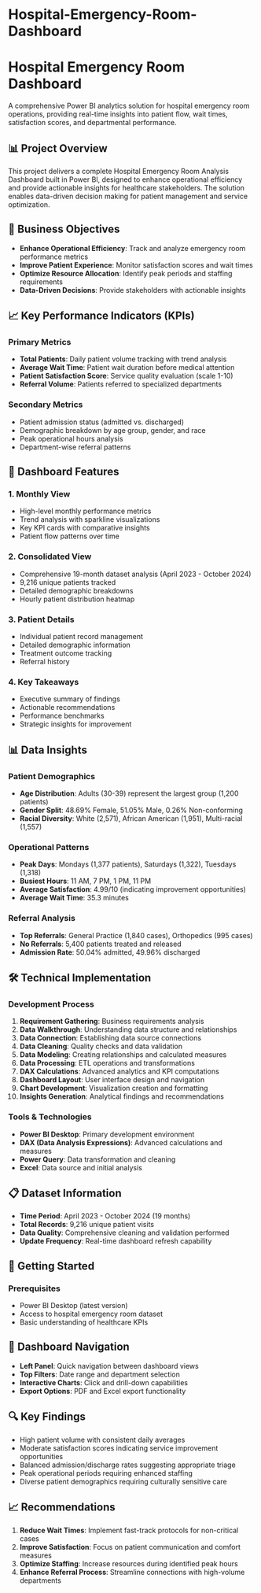 # Hospital-Emergency-Room-Dashboard

# Hospital Emergency Room Dashboard

A comprehensive Power BI analytics solution for hospital emergency room operations, providing real-time insights into patient flow, wait times, satisfaction scores, and departmental performance.

## 📊 Project Overview

This project delivers a complete Hospital Emergency Room Analysis Dashboard built in Power BI, designed to enhance operational efficiency and provide actionable insights for healthcare stakeholders. The solution enables data-driven decision making for patient management and service optimization.

## 🎯 Business Objectives

- **Enhance Operational Efficiency**: Track and analyze emergency room performance metrics
- **Improve Patient Experience**: Monitor satisfaction scores and wait times
- **Optimize Resource Allocation**: Identify peak periods and staffing requirements
- **Data-Driven Decisions**: Provide stakeholders with actionable insights

## 📈 Key Performance Indicators (KPIs)

### Primary Metrics
- **Total Patients**: Daily patient volume tracking with trend analysis
- **Average Wait Time**: Patient wait duration before medical attention
- **Patient Satisfaction Score**: Service quality evaluation (scale 1-10)
- **Referral Volume**: Patients referred to specialized departments

### Secondary Metrics
- Patient admission status (admitted vs. discharged)
- Demographic breakdown by age group, gender, and race
- Peak operational hours analysis
- Department-wise referral patterns

## 🏥 Dashboard Features

### 1. Monthly View
- High-level monthly performance metrics
- Trend analysis with sparkline visualizations
- Key KPI cards with comparative insights
- Patient flow patterns over time

### 2. Consolidated View
- Comprehensive 19-month dataset analysis (April 2023 - October 2024)
- 9,216 unique patients tracked
- Detailed demographic breakdowns
- Hourly patient distribution heatmap

### 3. Patient Details
- Individual patient record management
- Detailed demographic information
- Treatment outcome tracking
- Referral history

### 4. Key Takeaways
- Executive summary of findings
- Actionable recommendations
- Performance benchmarks
- Strategic insights for improvement

## 📊 Data Insights

### Patient Demographics
- **Age Distribution**: Adults (30-39) represent the largest group (1,200 patients)
- **Gender Split**: 48.69% Female, 51.05% Male, 0.26% Non-conforming
- **Racial Diversity**: White (2,571), African American (1,951), Multi-racial (1,557)

### Operational Patterns
- **Peak Days**: Mondays (1,377 patients), Saturdays (1,322), Tuesdays (1,318)
- **Busiest Hours**: 11 AM, 7 PM, 1 PM, 11 PM
- **Average Satisfaction**: 4.99/10 (indicating improvement opportunities)
- **Average Wait Time**: 35.3 minutes

### Referral Analysis
- **Top Referrals**: General Practice (1,840 cases), Orthopedics (995 cases)
- **No Referrals**: 5,400 patients treated and released
- **Admission Rate**: 50.04% admitted, 49.96% discharged

## 🛠️ Technical Implementation

### Development Process
1. **Requirement Gathering**: Business requirements analysis
2. **Data Walkthrough**: Understanding data structure and relationships
3. **Data Connection**: Establishing data source connections
4. **Data Cleaning**: Quality checks and data validation
5. **Data Modeling**: Creating relationships and calculated measures
6. **Data Processing**: ETL operations and transformations
7. **DAX Calculations**: Advanced analytics and KPI computations
8. **Dashboard Layout**: User interface design and navigation
9. **Chart Development**: Visualization creation and formatting
10. **Insights Generation**: Analytical findings and recommendations

### Tools & Technologies
- **Power BI Desktop**: Primary development environment
- **DAX (Data Analysis Expressions)**: Advanced calculations and measures
- **Power Query**: Data transformation and cleaning
- **Excel**: Data source and initial analysis

## 📋 Dataset Information

- **Time Period**: April 2023 - October 2024 (19 months)
- **Total Records**: 9,216 unique patient visits
- **Data Quality**: Comprehensive cleaning and validation performed
- **Update Frequency**: Real-time dashboard refresh capability

## 🚀 Getting Started

### Prerequisites
- Power BI Desktop (latest version)
- Access to hospital emergency room dataset
- Basic understanding of healthcare KPIs


## 📱 Dashboard Navigation

- **Left Panel**: Quick navigation between dashboard views
- **Top Filters**: Date range and department selection
- **Interactive Charts**: Click and drill-down capabilities
- **Export Options**: PDF and Excel export functionality

## 🔍 Key Findings

- High patient volume with consistent daily averages
- Moderate satisfaction scores indicating service improvement opportunities
- Balanced admission/discharge rates suggesting appropriate triage
- Peak operational periods requiring enhanced staffing
- Diverse patient demographics requiring culturally sensitive care

## 📈 Recommendations

1. **Reduce Wait Times**: Implement fast-track protocols for non-critical cases
2. **Improve Satisfaction**: Focus on patient communication and comfort measures
3. **Optimize Staffing**: Increase resources during identified peak hours
4. **Enhance Referral Process**: Streamline connections with high-volume departments

